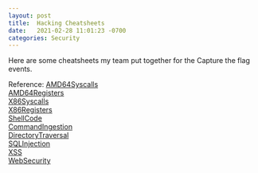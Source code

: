 ```yaml
---
layout: post
title:  Hacking Cheatsheets
date:   2021-02-28 11:01:23 -0700
categories: Security
---
```


Here are some cheatsheets my team put together for the Capture the flag events.

Reference:
[AMD64Syscalls][amd64syscalls]<br/>
[AMD64Registers][amd64registers]<br/>
[X86Syscalls][x86syscalls]<br/>
[X86Registers][x86registers]<br/>
[ShellCode][shellcode]<br/>
[CommandIngestion][commandingestion]<br/>
[DirectoryTraversal][directorytraversal]<br/>
[SQLInjection][sqlinjection]<br/>
[XSS][xss]<br/>
[WebSecurity][websecurity]

[amd64syscalls]: https://github.com/vmanivasagam/Cheatsheets/blob/main/amd64_syscalls.txt
[amd64registers]: https://github.com/vmanivasagam/Cheatsheets/blob/main/amd64_registers.png
[x86syscalls]: https://github.com/vmanivasagam/Cheatsheets/blob/main/x86_syscalls.txt
[x86registers]: https://github.com/vmanivasagam/Cheatsheets/blob/main/x86_registers.png
[shellcode]: https://github.com/vmanivasagam/Cheatsheets/blob/main/shellcode.txt
[commandingestion]: https://github.com/vmanivasagam/Cheatsheets/blob/main/command_injection.txt
[directorytraversal]: https://github.com/vmanivasagam/Cheatsheets/blob/main/directory_traversal.txt
[sqlinjection]: https://github.com/vmanivasagam/Cheatsheets/blob/main/sql_injection.txt
[xss]: https://github.com/vmanivasagam/Cheatsheets/blob/main/xss.txt
[websecurity]: https://github.com/vmanivasagam/Cheatsheets/blob/main/web_security_resources.txt